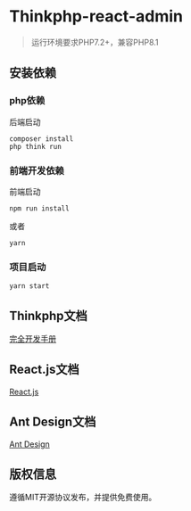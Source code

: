Thinkphp-react-admin
===============

> 运行环境要求PHP7.2+，兼容PHP8.1

## 安装依赖

### php依赖

后端启动

```
composer install  
php think run
```

### 前端开发依赖

前端启动

```
npm run install
```

或者

```
yarn
```

### 项目启动

```
yarn start
```

## Thinkphp文档

[完全开发手册](https://www.kancloud.cn/manual/thinkphp6_0/content)

## React.js文档

[React.js](https://reactjs.org/)

## Ant Design文档

[Ant Design](https://ant.design/docs/react/introduce-cn)

## 版权信息

遵循MIT开源协议发布，并提供免费使用。

